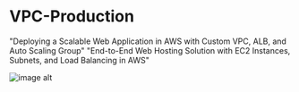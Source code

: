 # VPC-Production
 "Deploying a Scalable Web Application in AWS with Custom VPC, ALB, and Auto Scaling Group" "End-to-End Web Hosting Solution with EC2 Instances, Subnets, and Load Balancing in AWS"


![image alt](https://raw.githubusercontent.com/edgar-tc/VPC-Production/blob/970bf2edc576416389bf70c1a12ce85e597e54ab/diagram-export-11-1-2024-5_50_49-PM.png)

